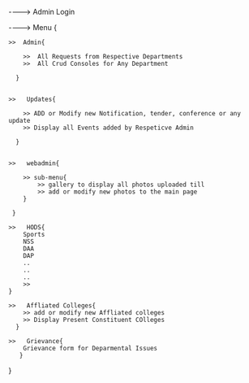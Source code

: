 ---->  Admin Login

---->  Menu {

    >>  Admin{  

        >>  All Requests from Respective Departments
        >>  All Crud Consoles for Any Department

      }


    >>   Updates{
        
        >> ADD or Modify new Notification, tender, conference or any update
        >> Display all Events added by Respeticve Admin

      }


    >>   webadmin{ 

        >> sub-menu{
            >> gallery to display all photos uploaded till
            >> add or modify new photos to the main page
        }

     }

    >>   HODS{
        Sports
        NSS
        DAA
        DAP
        ..
        ..
        ..
        >> 
    }

    >>   Affliated Colleges{  
        >> add or modify new Affliated colleges
        >> Display Present Constituent COlleges
      }

    >>   Grievance{  
        Grievance form for Deparmental Issues
       }
}